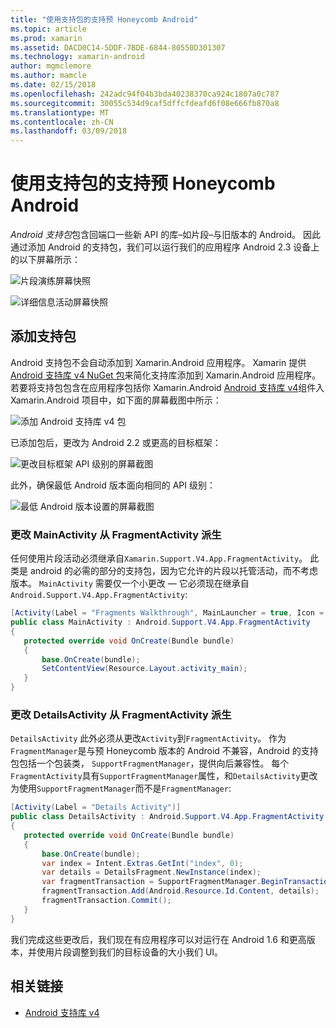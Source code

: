 ```yaml
---
title: "使用支持包的支持预 Honeycomb Android"
ms.topic: article
ms.prod: xamarin
ms.assetid: DACD0C14-5DDF-7BDE-6844-80550D301307
ms.technology: xamarin-android
author: mgmclemore
ms.author: mamcle
ms.date: 02/15/2018
ms.openlocfilehash: 242adc94f04b3bda40238370ca924c1807a0c787
ms.sourcegitcommit: 30055c534d9caf5dffcfdeafd6f08e666fb870a8
ms.translationtype: MT
ms.contentlocale: zh-CN
ms.lasthandoff: 03/09/2018
---
```

# <a name="supporting-pre-honeycomb-android-using-support-packages"></a>使用支持包的支持预 Honeycomb Android

*Android 支持包*包含回端口一些新 API 的库&ndash;如片段&ndash;与旧版本的 Android。 因此通过添加 Android 的支持包，我们可以运行我们的应用程序 Android 2.3 设备上的以下屏幕所示：

![片段演练屏幕快照](supporting-pre-honeycomb-images/00.png)

![详细信息活动屏幕快照](supporting-pre-honeycomb-images/01.png)


## <a name="adding-the-support-package"></a>添加支持包

Android 支持包不会自动添加到 Xamarin.Android 应用程序。 Xamarin 提供[Android 支持库 v4 NuGet 包](https://www.nuget.org/packages/Xamarin.Android.Support.v4/)来简化支持库添加到 Xamarin.Android 应用程序。
若要将支持包包含在应用程序包括你 Xamarin.Android [Android 支持库 v4](https://www.nuget.org/packages/Xamarin.Android.Support.v4/)组件入 Xamarin.Android 项目中，如下面的屏幕截图中所示：

![添加 Android 支持库 v4 包](supporting-pre-honeycomb-images/02.png)

已添加包后，更改为 Android 2.2 或更高的目标框架：

![更改目标框架 API 级别的屏幕截图](supporting-pre-honeycomb-images/03.png)

此外，确保最低 Android 版本面向相同的 API 级别：

![最低 Android 版本设置的屏幕截图](supporting-pre-honeycomb-images/04.png)



### <a name="change-mainactivity-to-derive-from-fragmentactivity"></a>更改 MainActivity 从 FragmentActivity 派生

任何使用片段活动必须继承自`Xamarin.Support.V4.App.FragmentActivity`。 此类是 android 的必需的部分的支持包，因为它允许的片段以托管活动，而不考虑版本。 `MainActivity` 需要仅一个小更改 — 它必须现在继承自`Android.Support.V4.App.FragmentActivity`:

```csharp
[Activity(Label = "Fragments Walkthrough", MainLauncher = true, Icon = "@drawable/launcher")]
public class MainActivity : Android.Support.V4.App.FragmentActivity
{
   protected override void OnCreate(Bundle bundle)
   {
       base.OnCreate(bundle);
       SetContentView(Resource.Layout.activity_main);
   }
}
```


### <a name="change-detailsactivity-to-derive-from-fragmentactivity"></a>更改 DetailsActivity 从 FragmentActivity 派生

`DetailsActivity` 此外必须从更改`Activity`到`FragmentActivity`。 作为`FragmentManager`是与预 Honeycomb 版本的 Android 不兼容，Android 的支持包包括一个包装类， `SupportFragmentManager`，提供向后兼容性。 每个`FragmentActivity`具有`SupportFragmentManager`属性，和`DetailsActivity`更改为使用`SupportFragmentManager`而不是`FragmentManager`:

```csharp
[Activity(Label = "Details Activity")]
public class DetailsActivity : Android.Support.V4.App.FragmentActivity
{
   protected override void OnCreate(Bundle bundle)
   {
       base.OnCreate(bundle);
       var index = Intent.Extras.GetInt("index", 0);
       var details = DetailsFragment.NewInstance(index);
       var fragmentTransaction = SupportFragmentManager.BeginTransaction(); // Notice the change from FragmentManager to SupportFragmentManager
       fragmentTransaction.Add(Android.Resource.Id.Content, details);
       fragmentTransaction.Commit();
   }
}
```

我们完成这些更改后，我们现在有应用程序可以对运行在 Android 1.6 和更高版本，并使用片段调整到我们的目标设备的大小我们 UI。


## <a name="related-links"></a>相关链接

- [Android 支持库 v4](https://www.nuget.org/packages/Xamarin.Android.Support.v4)
